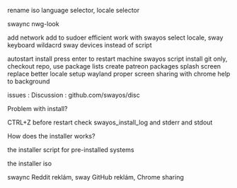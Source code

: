 
rename iso
language selector, locale selector

swaync
nwg-look

add network
add to sudoer
efficient work with swayos
select locale, sway keyboard
wildacrd sway devices instead of script

autostart install
press enter to restart machine
swayos script install git only, checkout repo, use package lists
create patreon packages
splash screen replace
better locale setup
wayland
proper screen sharing with chrome
help to background

issues :
Discussion : github.com/swayos/disc


Problem with install?

CTRL+Z before restart
check swayos_install_log and stderr and stdout


How does the installer works?

the installer script for pre-installed systems

the installer iso

swaync Reddit reklám, sway GitHub reklám, Chrome sharing
